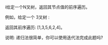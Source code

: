 i给定一个N叉树，返回其节点值的前序遍历。

 

例如，给定一个 3叉树 :

 



 

返回其前序遍历: [1,3,5,6,2,4]。

 

说明: 递归法很简单，你可以使用迭代法完成此题吗?

